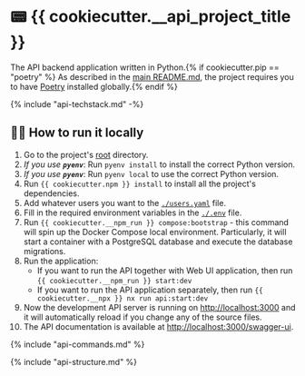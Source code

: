 # 📟 {{ cookiecutter.__api_project_title }}

The API backend application written in Python.{% if cookiecutter.pip == "poetry" %} As described in the [main README.md](../../README.md), the project requires you to have [Poetry](https://python-poetry.org/docs/#installation) installed globally.{% endif %}

{% include "api-techstack.md" -%}

## 🏃‍♂️ How to run it locally

1. Go to the project's [root](../..) directory.
1. _If you use **`pyenv`**_: Run `pyenv install` to install the correct Python version.
1. _If you use **`pyenv`**_: Run `pyenv local` to use the correct Python version.
1. Run `{{ cookiecutter.npm }} install` to install all the project's dependencies.
1. Add whatever users you want to the [`./users.yaml`](./users.yaml) file.
1. Fill in the required environment variables in the [`./.env`](./.env) file.
1. Run `{{ cookiecutter.__npm_run }} compose:bootstrap` - this command will spin up the Docker Compose local environment. Particularly, it will start a container with a PostgreSQL database and execute the database migrations.
1. Run the application:
   - If you want to run the API together with Web UI application, then run `{{ cookiecutter.__npm_run }} start:dev`
   - If you want to run the API application separately, then run `{{ cookiecutter.__npx }} nx run api:start:dev`
1. Now the development API server is running on [http://localhost:3000](http://localhost:3000) and it will automatically reload if you change any of the source files.
1. The API documentation is available at [http://localhost:3000/swagger-ui](http://localhost:3000/swagger-ui).

{% include "api-commands.md" %}

{% include "api-structure.md" %}
